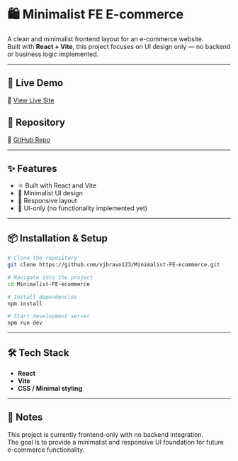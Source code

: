 # 🛍️ Minimalist FE E-commerce  

A clean and minimalist frontend layout for an e-commerce website.  
Built with **React + Vite**, this project focuses on UI design only — no backend or business logic implemented.  

---

## 🚀 Live Demo  
🔗 [View Live Site](https://lambent-cactus-170c62.netlify.app/)  

## 📂 Repository  
🔗 [GitHub Repo](https://github.com/vjbravo123/Minimalist-FE-ecommerce)  

---

## ✨ Features  
- ⚛️ Built with React and Vite  
- 🎨 Minimalist UI design  
- 📱 Responsive layout  
- 🚧 UI-only (no functionality implemented yet)  

---

## 📦 Installation & Setup  

```bash
# Clone the repository
git clone https://github.com/vjbravo123/Minimalist-FE-ecommerce.git

# Navigate into the project
cd Minimalist-FE-ecommerce

# Install dependencies
npm install

# Start development server
npm run dev
```

---

## 🛠️ Tech Stack  
- **React**  
- **Vite**  
- **CSS / Minimal styling**  

---

## 📌 Notes  
This project is currently frontend-only with no backend integration.  
The goal is to provide a minimalist and responsive UI foundation for future e-commerce functionality.  
